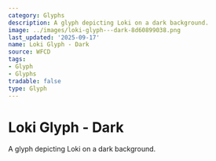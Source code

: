 ```yaml
---
category: Glyphs
description: A glyph depicting Loki on a dark background.
image: ../images/loki-glyph---dark-8d60899038.png
last_updated: '2025-09-17'
name: Loki Glyph - Dark
source: WFCD
tags:
- Glyph
- Glyphs
tradable: false
type: Glyph
---
```


# Loki Glyph - Dark

A glyph depicting Loki on a dark background.

